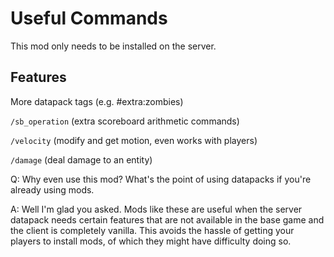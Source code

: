 # Useful Commands

This mod only needs to be installed on the server.

## Features
More datapack tags (e.g. #extra:zombies)

`/sb_operation` (extra scoreboard arithmetic commands)

`/velocity` (modify and get motion, even works with players)

`/damage` (deal damage to an entity)


Q: Why even use this mod? What's the point of using datapacks if you're already using mods.

A: Well I'm glad you asked. Mods like these are useful when the server datapack needs certain features that are not available in the base game and the client is completely vanilla. This avoids the hassle of getting your players to install mods, of which they might have difficulty doing so.

